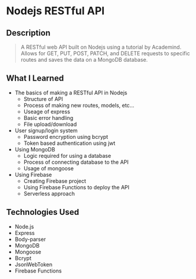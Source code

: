 # **Nodejs RESTful API**

## Description

> A RESTful web API built on Nodejs using a tutorial by Academind. Allows for GET, PUT, POST, PATCH, and DELETE requests to specific routes and saves the data on a MongoDB database.

## What I Learned

- The basics of making a RESTful API in Nodejs
  - Structure of API
  - Process of making new routes, models, etc...
  - Useage of express
  - Basic error handling
  - File upload/download
- User signup/login system
  - Password encryption using bcrypt
  - Token based authentication using jwt
- Using MongoDB
  - Logic required for using a database
  - Process of connecting database to the API
  - Usage of mongoose
- Using Firebase
  - Creating Firebase project
  - Using Firebase Functions to deploy the API
  - Serverless approach

## Technologies Used

- Node.js
- Express
- Body-parser
- MongoDB
- Mongoose
- Bcrypt
- JsonWebToken
- Firebase Functions
